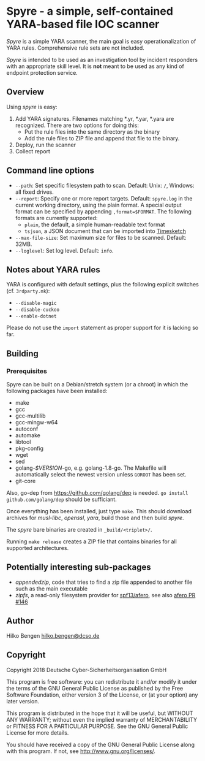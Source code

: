 # Spyre - a simple, self-contained YARA-based file IOC scanner

_Spyre_ is a simple YARA scanner, the main goal is easy
operationalization of YARA rules. Comprehensive rule sets are not
included.

_Spyre_ is intended to be used as an investigation tool by incident
responders with an appropriate skill level. It is **not** meant to be
used as any kind of endpoint protection service.

## Overview

Using _spyre_ is easy:

1. Add YARA signatures. Filenames matching *.yr, *.yar, *.yara are
   recognized. There are two options for doing this:
    - Put the rule files into the same directory as the binary
    - Add the rule files to ZIP file and append that file to the
      binary.
2. Deploy, run the scanner
3. Collect report

## Command line options

- `--path`: Set specific filesystem path to scan. Default: Unix: `/`,
  Windows: all fixed drives.
- `--report`: Specify one or more report targets. Default:
  `spyre.log` in the current working directory, using the plain format.
  A special output format can be specified by appending
  `,format=$FORMAT`. The following formats are currently supported:
    - `plain`, the default, a simple human-readable text format
    - `tsjson`, a JSON document that can be imported into
      [Timesketch](https://github.com/google/timesketch)
- `--max-file-size`: Set maximum size for files to be scanned.
  Default: 32MB.
- `--loglevel`: Set log level. Default: `info`.

## Notes about YARA rules

YARA is configured with default settings, plus the following explicit
switches (cf. `3rdparty.mk`):

- `--disable-magic`
- `--disable-cuckoo`
- `--enable-dotnet`

Please do not use the `import` statement as proper support for it is
lacking so far.

## Building

### Prerequisites

Spyre can be built on a Debian/stretch system (or a chroot) in
which the following packages have been installed:

- make
- gcc
- gcc-multilib
- gcc-mingw-w64
- autoconf
- automake
- libtool
- pkg-config
- wget
- sed
- golang-_$VERSION_-go, e.g. golang-1.8-go. The Makefile will
  automatically select the newest version unless `GOROOT` has been
  set.
- git-core

Also, go-dep from https://github.com/golang/dep is needed. `go install
github.com/golang/dep` should be sufficiant.

Once everything has been installed, just type `make`. This should
download archives for _musl-libc_, _openssl_, _yara_, build those and
then build _spyre_.

The _spyre_ bare binaries are created in `_build/<triplet>/`.

Running `make release` creates a ZIP file that contains binaries for
all supported architectures.

## Potentially interesting sub-packages

- _appendedzip_, code that tries to find a zip file appended to
  another file such as the main executable
- _zipfs_, a read-only filesystem provider for
  [spf13/afero](https://github.com/spf13/afero), see also
  [afero PR #146](https://github.com/spf13/afero/pull/146)

## Author

Hilko Bengen <hilko.bengen@dcso.de>

## Copyright

Copyright 2018 Deutsche Cyber-Sicherheitsorganisation GmbH

This program is free software: you can redistribute it and/or modify
it under the terms of the GNU General Public License as published by
the Free Software Foundation, either version 3 of the License, or
(at your option) any later version.

This program is distributed in the hope that it will be useful,
but WITHOUT ANY WARRANTY; without even the implied warranty of
MERCHANTABILITY or FITNESS FOR A PARTICULAR PURPOSE.  See the
GNU General Public License for more details.

You should have received a copy of the GNU General Public License
along with this program.  If not, see <http://www.gnu.org/licenses/>.
